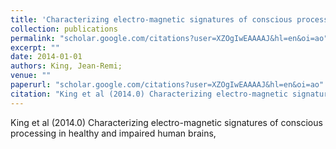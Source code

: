 ```yaml
---
title: 'Characterizing electro-magnetic signatures of conscious processing in healthy and impaired human brains'
collection: publications
permalink: "scholar.google.com/citations?user=XZOgIwEAAAAJ&hl=en&oi=ao"
excerpt: ""
date: 2014-01-01
authors: King, Jean-Remi; 
venue: ""
paperurl: "scholar.google.com/citations?user=XZOgIwEAAAAJ&hl=en&oi=ao"
citation: "King et al (2014.0) Characterizing electro-magnetic signatures of conscious processing in healthy and impaired human brains, <i></i>"
---
```

King et al (2014.0) Characterizing electro-magnetic signatures of conscious processing in healthy and impaired human brains, <i></i>
